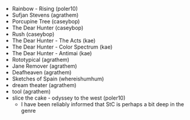 - Rainbow - Rising (poler10)
- Sufjan Stevens (agrathem)
- Porcupine Tree (caseybop)
- The Dear Hunter (caseybop)
- Rush (caseybop)
- The Dear Hunter - The Acts (kae)
- The Dear Hunter - Color Spectrum (kae)
- The Dear Hunter - Antimai (kae)
- Rototypical (agrathem)
- Jane Remover (agrathem)
- Deafheaven (agrathem)
- Sketches of Spain (whereishumhum)
- dream theater (agrathem)
- tool (agrathem)
- slice the cake - odyssey to the west (poler10) 
    - I have been reliably informed that StC is perhaps a bit deep in the genre